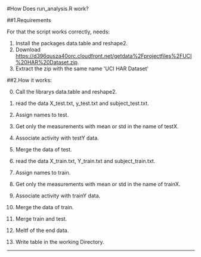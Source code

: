 #How Does run_analysis.R work?

##1.Requirements

For that the script works correctly, needs:

1. Install the packages data.table and reshape2.
2. Download https://d396qusza40orc.cloudfront.net/getdata%2Fprojectfiles%2FUCI%20HAR%20Dataset.zip.
3. Extract the zip with the same name 'UCI HAR Dataset'

##2.How it works:

0. Call the librarys data.table and reshape2.
1. read the data X_test.txt, y_test.txt and subject_test.txt.
2. Assign names to test.
3. Get only the measurements with mean or std in the name of testX.
4. Associate activity with testY data.
5. Merge the data of test.

6. read the data X_train.txt, Y_train.txt and subject_train.txt.
7. Assign names to train.
8. Get only the measurements with mean or std in the name of trainX.
9. Associate activity with trainY data.
10. Merge the data of train.
11. Merge train and test.
12. Meltf of the end data.
13. Write table in the working Directory. 




----